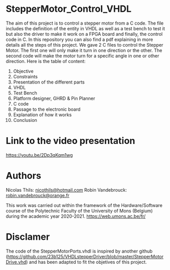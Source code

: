 # StepperMotor_Control_VHDL
The aim of this project is to control a stepper motor from a C code. The file includes the definition of the entity in VHDL as well as a test bench to test it but also the driver to make it work on a FPGA board and finally, the control code in C. In this repository you can also find a pdf explaining in more details all the steps of this project. We gave 2 C files to control the Stepper Motor. The first one will only make it turn in one direction or the other. The second code will make the motor turn for a specific angle in one or other direction. Here is the table of content:

1) Objective
2) Constraints
3) Presentation of the different parts
4) VHDL
5) Test Bench
6) Platform designer, GHRD & Pin Planner
7) C code
8) Passage to the electronic board
9) Explanation of how it works
10) Conclusion


# Link to the video presentation
https://youtu.be/2Dp3qKqm1wg


# Authors
Nicolas Thils: nicothils@hotmail.com
Robin Vandebrouck: robin.vandebrouck@orange.fr

This work was carried out within the framework of the Hardware/Software course of the Polytechnic Faculty of the University of Mons (Belgium) during the academic year 2020-2021.
https://web.umons.ac.be/fr/


# Disclamer
The code of the StepperMotorPorts.vhdl is inspired by another github (https://github.com/23b125/VHDLstepperDriver/blob/master/StepperMotorDrive.vhd) and has been adapted to fit the objetives of this project.
